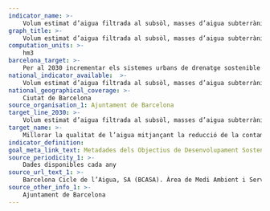 ```yaml
---
indicator_name: >-
    Volum estimat d’aigua filtrada al subsòl, masses d’aigua subterrànies 
graph_title: >-
    Volum estimat d’aigua filtrada al subsòl, masses d’aigua subterrànies 
computation_units: >-
    hm3
barcelona_target: >-
    Per al 2030 incrementar els sistemes urbans de drenatge sostenible i l’aprofitament de les aigües freàtiques
national_indicator_available:  >-
    Volum estimat d’aigua filtrada al subsòl, masses d’aigua subterrànies 
national_geographical_coverage: >-
    Ciutat de Barcelona
source_organisation_1: Ajuntament de Barcelona
target_line_2030: >-
    Volum estimat d’aigua filtrada al subsòl, masses d’aigua subterrànies inferior a 6,71 hm3
target_name: >-
    Millorar la qualitat de l’aigua mitjançant la reducció de la contaminació, l’eliminació dels abocaments i la reducció al mínim de la descàrrega de materials i productes químics perillosos, la reducció a la meitat del percentatge d’aigües residuals sense tractar, i un augment substancial a escala mundial del reciclat i de la reutilització en condicions de seguretat
indicator_definition:
goal_meta_link_text: Metadades dels Objectius de Desenvolupament Sostenible de les Nacions Unides (pdf 894kB)
source_periodicity_1: >-
    Dades disponibles cada any
source_url_text_1: >-
    Barcelona Cicle de l’Aigua, SA (BCASA). Àrea de Medi Ambient i Serveis Urbans
source_other_info_1: >-
    Ajuntament de Barcelona
---
```

